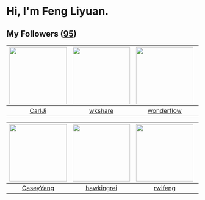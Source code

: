 # Hi, I'm Feng Liyuan.

## My Followers ([95](https://github.com/SunRunAway?tab=followers))

| <img src="https://avatars.githubusercontent.com/u/10810759?v=4" width="150" height="150" /> | <img src="https://avatars.githubusercontent.com/u/2918384?v=4" width="150" height="150" /> | <img src="https://avatars.githubusercontent.com/u/2173670?v=4" width="150" height="150" /> | <img src="https://avatars.githubusercontent.com/u/6133860?v=4" width="150" height="150" /> |
| :-----------------------------------------------------------------------------------------: | :----------------------------------------------------------------------------------------: | :----------------------------------------------------------------------------------------: | :----------------------------------------------------------------------------------------: |
|                             [CarlJi](https://github.com/CarlJi)                             |                            [wkshare](https://github.com/wkshare)                           |                         [wonderflow](https://github.com/wonderflow)                        |                         [jianzhiyao](https://github.com/jianzhiyao)                        |

| <img src="https://avatars.githubusercontent.com/u/2445114?v=4" width="150" height="150" /> | <img src="https://avatars.githubusercontent.com/u/3427324?v=4" width="150" height="150" /> | <img src="https://avatars.githubusercontent.com/u/1814146?v=4" width="150" height="150" /> | <img src="https://avatars.githubusercontent.com/u/16526001?v=4" width="150" height="150" /> |
| :----------------------------------------------------------------------------------------: | :----------------------------------------------------------------------------------------: | :----------------------------------------------------------------------------------------: | :-----------------------------------------------------------------------------------------: |
|                          [CaseyYang](https://github.com/CaseyYang)                         |                         [hawkingrei](https://github.com/hawkingrei)                        |                            [rwifeng](https://github.com/rwifeng)                           |                           [stuarthu](https://github.com/stuarthu)                           |